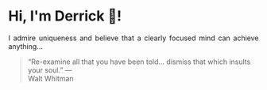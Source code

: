 # Hi, I'm Derrick 👋!
<p align="justify">I admire uniqueness and believe that a clearly focused mind can achieve anything...</p> 
<!-- #quote-start -->
<blockquote>&ldquo;Re-examine all that you have been told... dismiss that which insults your soul.&rdquo; &mdash; <footer>Walt Whitman</footer></blockquote>
<!-- #quote-end -->
